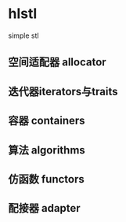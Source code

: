 # hlstl
simple stl

## 空间适配器 allocator

## 迭代器iterators与traits

## 容器 containers

## 算法 algorithms

## 仿函数 functors

## 配接器 adapter